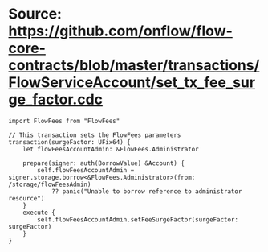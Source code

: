 # Source: https://github.com/onflow/flow-core-contracts/blob/master/transactions/FlowServiceAccount/set_tx_fee_surge_factor.cdc

```
import FlowFees from "FlowFees"

// This transaction sets the FlowFees parameters
transaction(surgeFactor: UFix64) {
	let flowFeesAccountAdmin: &FlowFees.Administrator

	prepare(signer: auth(BorrowValue) &Account) {
		self.flowFeesAccountAdmin = signer.storage.borrow<&FlowFees.Administrator>(from: /storage/flowFeesAdmin)
			?? panic("Unable to borrow reference to administrator resource")
	}
	execute {
		self.flowFeesAccountAdmin.setFeeSurgeFactor(surgeFactor: surgeFactor)
	}
}
```